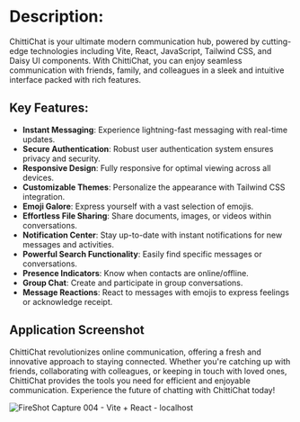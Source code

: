 # Description:
ChittiChat is your ultimate modern communication hub, powered by cutting-edge technologies including Vite, React, JavaScript, Tailwind CSS, and Daisy UI components. With ChittiChat, you can enjoy seamless communication with friends, family, and colleagues in a sleek and intuitive interface packed with rich features.

## Key Features:

- **Instant Messaging**: Experience lightning-fast messaging with real-time updates.
- **Secure Authentication**: Robust user authentication system ensures privacy and security.
- **Responsive Design**: Fully responsive for optimal viewing across all devices.
- **Customizable Themes**: Personalize the appearance with Tailwind CSS integration.
- **Emoji Galore**: Express yourself with a vast selection of emojis.
- **Effortless File Sharing**: Share documents, images, or videos within conversations.
- **Notification Center**: Stay up-to-date with instant notifications for new messages and activities.
- **Powerful Search Functionality**: Easily find specific messages or conversations.
- **Presence Indicators**: Know when contacts are online/offline.
- **Group Chat**: Create and participate in group conversations.
- **Message Reactions**: React to messages with emojis to express feelings or acknowledge receipt.


## Application Screenshot

ChittiChat revolutionizes online communication, offering a fresh and innovative approach to staying connected. Whether you're catching up with friends, collaborating with colleagues, or keeping in touch with loved ones, ChittiChat provides the tools you need for efficient and enjoyable communication. Experience the future of chatting with ChittiChat today!

![FireShot Capture 004 - Vite + React - localhost](https://github.com/arpitgoswami/React-Chat-Room/assets/71710858/7bd9c663-8e4c-44f9-b7de-dff060dd3069)
